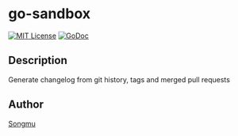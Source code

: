 go-sandbox
=======

[![MIT License](http://img.shields.io/badge/license-MIT-blue.svg?style=flat-square)][license]
[![GoDoc](https://godoc.org/github.com/Songmu/go-sandbox?status.svg)](godoc)

[travis]: https://travis-ci.org/Songmu/go-sandbox
[coveralls]: https://coveralls.io/r/Songmu/go-sandbox?branch=master
[license]: https://github.com/Songmu/go-sandbox/blob/master/LICENSE
[godoc]: https://godoc.org/github.com/Songmu/go-sandbox

## Description

Generate changelog from git history, tags and merged pull requests

## Author

[Songmu](https://github.com/Songmu)
